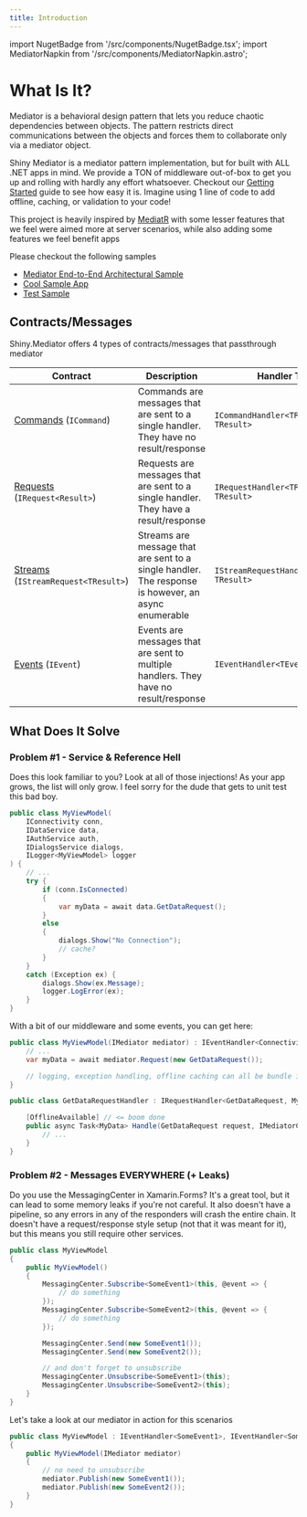 ```yaml
---
title: Introduction
---
```

import NugetBadge from '/src/components/NugetBadge.tsx';
import MediatorNapkin from '/src/components/MediatorNapkin.astro';


# What Is It?

Mediator is a behavioral design pattern that lets you reduce chaotic dependencies between objects. The pattern restricts direct communications between the objects and forces them to collaborate only via a mediator object.

Shiny Mediator <NugetBadge name="Shiny.Mediator" /> is a mediator pattern implementation, but for built with ALL .NET apps in mind.  We provide a TON of middleware out-of-box to get you up and rolling with
hardly any effort whatsoever.  Checkout our [Getting Started](/mediator/getting-started) guide to see how easy it is.  Imagine using 1 line of code to add offline, caching, or validation to your code!

This project is heavily inspired by [MediatR](https://github.com/jbogard/mediatr) with some lesser features that we feel
were aimed more at server scenarios, while also adding some features we feel benefit apps

Please checkout the following samples
- [Mediator End-to-End Architectural Sample](https://github.com/shinyorg/mediatorsample)
- [Cool Sample App](https://github.com/shinyorg/wonderland)
- [Test Sample](https://github.com/shinyorg/mediator/tree/main/samples)

## Contracts/Messages

Shiny.Mediator offers 4 types of contracts/messages that passthrough mediator

|Contract|Description|Handler Type|Middleware Type|
|--------|-----------|------------|---------------|
|[Commands](/mediator/commands) (`ICommand`)|Commands are messages that are sent to a single handler.  They have no result/response|`ICommandHandler<TRequest, TResult>`|`ICommandMiddleware<TRequest, TResult>`|
|[Requests](/mediator/requests) (`IRequest<Result>`)|Requests are messages that are sent to a single handler.  They have a result/response|`IRequestHandler<TRequest, TResult>`|`IRequestMiddleware<TRequest, TResult>`|
|[Streams](/mediator/streams) (`IStreamRequest<TResult>`)|Streams are message that are sent to a single handler.  The response is however, an async enumerable|`IStreamRequestHandler<TRequest, TResult>`|`IStreamRequestMiddleware<TRequest, TResult>`|
|[Events](/mediator/events) (`IEvent`)|Events are messages that are sent to multiple handlers.  They have no result/response|`IEventHandler<TEvent>`|`IEventMiddleware<TEvent>`|


<MediatorNapkin />

## What Does It Solve

### Problem #1 - Service & Reference Hell

Does this look familiar to you?  Look at all of those injections!  As your app grows, the list will only grow.  I feel sorry for the dude that gets to unit test this bad boy.

```csharp
public class MyViewModel(
    IConnectivity conn,
    IDataService data,
    IAuthService auth,
    IDialogsService dialogs,
    ILogger<MyViewModel> logger
) {
    // ...
    try {
        if (conn.IsConnected) 
        {
            var myData = await data.GetDataRequest();
        }
        else 
        {
            dialogs.Show("No Connection");
            // cache?
        }
    }
    catch (Exception ex) {
        dialogs.Show(ex.Message);
        logger.LogError(ex);
    }
}
```

With a bit of our middleware and some events, you can get here:

```csharp
public class MyViewModel(IMediator mediator) : IEventHandler<ConnectivityChangedEvent>, IEventHandler<AuthChangedEvent> {
    // ...
    var myData = await mediator.Request(new GetDataRequest());

    // logging, exception handling, offline caching can all be bundle into one nice clean call without the need for coupling
}

public class GetDataRequestHandler : IRequestHandler<GetDataRequest, MyData> {

    [OfflineAvailable] // <= boom done
    public async Task<MyData> Handle(GetDataRequest request, IMediatorContext context, CancellationToken cancellationToken) {
        // ...
    }
}
```

### Problem #2 - Messages EVERYWHERE (+ Leaks)

Do you use the MessagingCenter in Xamarin.Forms?  It's a great tool, but it can lead to some memory leaks if you're not careful.  It also doesn't have
a pipeline, so any errors in any of the responders will crash the entire chain.  It doesn't have a request/response style setup (not that it was meant for it), but 
this means you still require other services.

```csharp
public class MyViewModel
{
    public MyViewModel()
    {
        MessagingCenter.Subscribe<SomeEvent1>(this, @event => {
            // do something
        });
        MessagingCenter.Subscribe<SomeEvent2>(this, @event => {
            // do something
        });

        MessagingCenter.Send(new SomeEvent1());
        MessagingCenter.Send(new SomeEvent2());

        // and don't forget to unsubscribe
        MessagingCenter.Unsubscribe<SomeEvent1>(this);
        MessagingCenter.Unsubscribe<SomeEvent2>(this);
    }
}
```

Let's take a look at our mediator in action for this scenarios

```csharp
public class MyViewModel : IEventHandler<SomeEvent1>, IEventHandler<SomeEvent2>
{
    public MyViewModel(IMediator mediator)
    {
        // no need to unsubscribe
        mediator.Publish(new SomeEvent1());
        mediator.Publish(new SomeEvent2());
    }
}
```